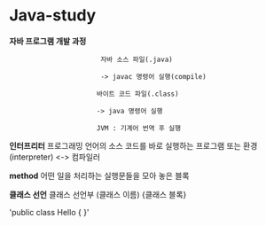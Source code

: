 # Java-study

**자바 프로그램 개발 과정**

                           자바 소스 파일(.java)

                           -> javac 명령어 실행(compile)
                          
                          바이트 코드 파일(.class)
                          
                          -> java 명령어 실행
                          
                          JVM : 기계어 번역 후 실행

**인터프리터** 프로그래밍 언어의 소스 코드를 바로 실행하는 프로그램 또는 환경 (interpreter) <-> 컴파일러

**method** 어떤 일을 처리하는 실행문들을 모아 놓은 블록

**클래스 선언** 클래스 선언부 (클래스 이름) {클래스 블록}

'public class Hello {
    }'
